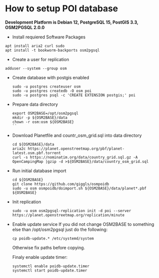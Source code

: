 # How to setup POI database

**Development Platform is Debian 12, PostgreSQL 15, PostGIS 3.3, OSM2PGSQL 2.0.0**

* Install requiered Software Packages
```
apt install aria2 curl sudo
apt install -t bookworm-backports osm2pgsql
```

* Create a user for replication
```
adduser --system --group osm
```

* Create database with postgis enabled
  ```
  sudo -u postgres createuser osm
  sudo -u postgres createdb -O osm poi
  sudo -u postgres psql -c 'CREATE EXTENSION postgis;' poi

  ```

* Prepare data directory
  ```
  export OSM2BASE=/opt/osm2pgsql
  mkdir -p ${OSM2BASE}/data
  chown -r osm:osm ${OSM2BASE}
  ``

* Download Planetfile and countr_osm_grid.sql into data directory
  ```
  cd ${OSM2BASE}/data
  aria2c https://planet.openstreetmap.org/pbf/planet-latest.osm.pbf.torrent
  curl -s https://nominatim.org/data/country_grid.sql.gz -A OpenCampingMap |gzip -d >${OSM2BASE}/data/country_osm_grid.sql
  ```

* Run initial database import
  ```
  cd ${OSM2BASE}
  git clone https://github.com/giggls/osmpoidb
  sudo -u osm osmpoidb/doimport.sh ${OSM2BASE}/data/planet*.pbf ${OSM2BASE}
  ```  

* Init replication
  ```
  sudo -u osm osm2pgsql-replication init -d poi --server https://planet.openstreetmap.org/replication/minute

  ```  

* Enable update service
  If you did not change OSM2BASE to something else than /opt/osm2pgsql just
  do the following:

  ```
  cp poidb-update.* /etc/systemd/system
  ```
  Otherwise fix paths before copying.

  Finaly enable update timer:

  ```
  systemctl enable poidb-update.timer
  systemctl start poidb-update.timer
  ```
